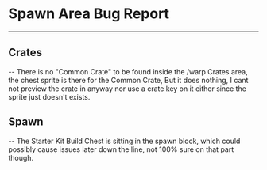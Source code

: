 # Spawn Area Bug Report

---------------------

## Crates

<span title="Sent (07/02/25 @ 6:35pm{EST}) - By: KS43">-- There is no "Common Crate" to be found inside the /warp Crates area, the chest sprite is there for the Common Crate, But it does nothing, I cant not preview the crate in anyway nor use a crate key on it either since the sprite just doesn't exists.</span>

## Spawn

<span title="Sent (07/02/25 @ 6:35pm{EST}) - By: KS43">-- The Starter Kit Build Chest is sitting in the spawn block, which could possibly cause issues later down the line, not 100% sure on that part though.</span>
